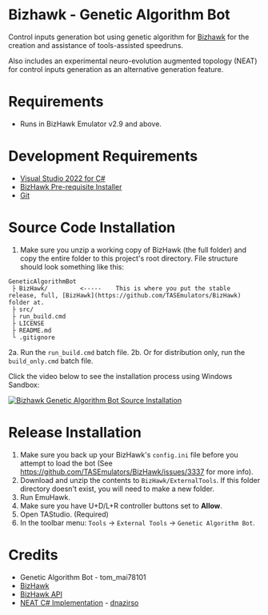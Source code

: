 # Bizhawk - Genetic Algorithm Bot

Control inputs generation bot using genetic algorithm for [Bizhawk](https://github.com/TASEmulators/BizHawk) for the creation and assistance of tools-assisted speedruns.

Also includes an experimental neuro-evolution augmented topology (NEAT) for control inputs generation as an alternative generation feature.

# Requirements

* Runs in BizHawk Emulator v2.9 and above.

# Development Requirements

* [Visual Studio 2022 for C#](https://learn.microsoft.com/en-us/visualstudio/install/install-visual-studio?view=vs-2022)
* [BizHawk Pre-requisite Installer](https://github.com/TASEmulators/BizHawk-Prereqs)
* [Git](https://git-scm.com/downloads)

# Source Code Installation

1. Make sure you unzip a working copy of BizHawk (the full folder) and copy the entire folder to this project's root directory. File structure should look something like this:

```
GeneticAlgorithmBot
 ├ BizHawk/         <-----    This is where you put the stable release, full, [BizHawk](https://github.com/TASEmulators/BizHawk) folder at.
 ├ src/
 ├ run_build.cmd
 ├ LICENSE
 ├ README.md
 └ .gitignore
```

2a. Run the `run_build.cmd` batch file.
2b. Or for distribution only, run the `build_only.cmd` batch file.

Click the video below to see the installation process using Windows Sandbox:

[![Bizhawk Genetic Algorithm Bot Source Installation](https://img.youtube.com/vi/YSm8GEpnsLk/hqdefault.jpg)](https://youtu.be/YSm8GEpnsLk)

# Release Installation

1. Make sure you back up your BizHawk's `config.ini` file before you attempt to load the bot (See https://github.com/TASEmulators/BizHawk/issues/3337 for more info).
2. Download and unzip the contents to `BizHawk/ExternalTools`. If this folder directory doesn't exist, you will need to make a new folder.
3. Run EmuHawk.
4. Make sure you have U+D/L+R controller buttons set to **Allow**.
5. Open TAStudio. (Required)
6. In the toolbar menu: `Tools` -> `External Tools` -> `Genetic Algorithm Bot`.

# Credits

* Genetic Algorithm Bot - tom_mai78101
* [BizHawk](https://github.com/TASEmulators/BizHawk)
* [BizHawk API](https://github.com/TASEmulators/BizHawk-ExternalTools/wiki)
* [NEAT C# Implementation](https://github.com/dnazirso/NeatSharp) - [dnazirso](https://github.com/dnazirso)
